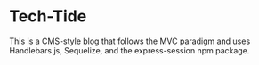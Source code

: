 # Tech-Tide
This is  a CMS-style blog that follows the MVC paradigm and uses Handlebars.js, Sequelize, and the express-session npm package.
